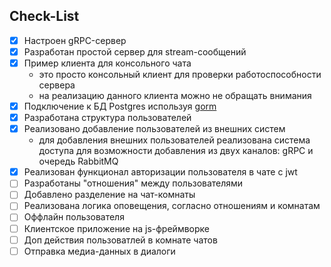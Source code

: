 ## Check-List
- [x] Настроен gRPC-сервер
- [x] Разработан простой сервер для stream-сообщений
- [x] Пример клиента для консольного чата
  - это просто консольный клиент для проверки работоспособности сервера
  - на реализацию данного клиента можно не обращать внимания
- [x] Подключение к БД Postgres используя [gorm](gorm.io)
- [x] Разработана структура пользователей
- [x] Реализовано добавление пользователей из внешних систем
  - для добавления внешних пользователей реализована система доступа для возможности добавления из двух каналов: gRPC и очередь RabbitMQ
- [x] Реализован функционал авторизации пользователя в чате с jwt
- [ ] Разработаны "отношения" между пользователями
- [ ] Добавлено разделение на чат-комнаты
- [ ] Реализована логика оповещения, согласно отношениям и комнатам
- [ ] Оффлайн пользователя
- [ ] Клиентское приложение на js-фреймворке
- [ ] Доп действия пользоватлей в комнате чатов
- [ ] Отправка медиа-данных в диалоги